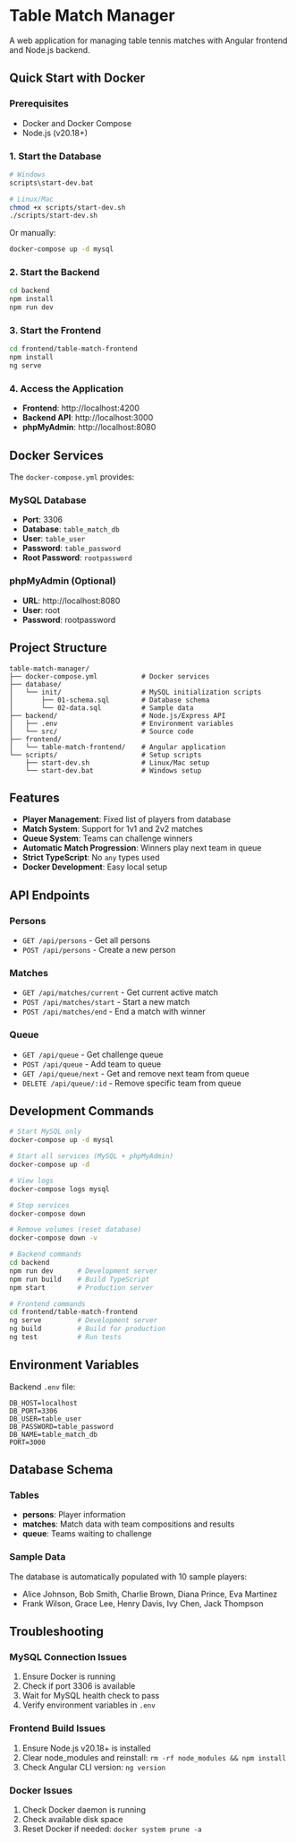 # Table Match Manager

A web application for managing table tennis matches with Angular frontend and Node.js backend.

## Quick Start with Docker

### Prerequisites
- Docker and Docker Compose
- Node.js (v20.18+)

### 1. Start the Database
```bash
# Windows
scripts\start-dev.bat

# Linux/Mac
chmod +x scripts/start-dev.sh
./scripts/start-dev.sh
```

Or manually:
```bash
docker-compose up -d mysql
```

### 2. Start the Backend
```bash
cd backend
npm install
npm run dev
```

### 3. Start the Frontend
```bash
cd frontend/table-match-frontend
npm install
ng serve
```

### 4. Access the Application
- **Frontend**: http://localhost:4200
- **Backend API**: http://localhost:3000
- **phpMyAdmin**: http://localhost:8080

## Docker Services

The `docker-compose.yml` provides:

### MySQL Database
- **Port**: 3306
- **Database**: `table_match_db`
- **User**: `table_user`
- **Password**: `table_password`
- **Root Password**: `rootpassword`

### phpMyAdmin (Optional)
- **URL**: http://localhost:8080
- **User**: root
- **Password**: rootpassword

## Project Structure

```
table-match-manager/
├── docker-compose.yml           # Docker services
├── database/
│   └── init/                    # MySQL initialization scripts
│       ├── 01-schema.sql        # Database schema
│       └── 02-data.sql          # Sample data
├── backend/                     # Node.js/Express API
│   ├── .env                     # Environment variables
│   └── src/                     # Source code
├── frontend/
│   └── table-match-frontend/    # Angular application
└── scripts/                     # Setup scripts
    ├── start-dev.sh             # Linux/Mac setup
    └── start-dev.bat            # Windows setup
```

## Features

- **Player Management**: Fixed list of players from database
- **Match System**: Support for 1v1 and 2v2 matches
- **Queue System**: Teams can challenge winners
- **Automatic Match Progression**: Winners play next team in queue
- **Strict TypeScript**: No `any` types used
- **Docker Development**: Easy local setup

## API Endpoints

### Persons
- `GET /api/persons` - Get all persons
- `POST /api/persons` - Create a new person

### Matches
- `GET /api/matches/current` - Get current active match
- `POST /api/matches/start` - Start a new match
- `POST /api/matches/end` - End a match with winner

### Queue
- `GET /api/queue` - Get challenge queue
- `POST /api/queue` - Add team to queue
- `GET /api/queue/next` - Get and remove next team from queue
- `DELETE /api/queue/:id` - Remove specific team from queue

## Development Commands

```bash
# Start MySQL only
docker-compose up -d mysql

# Start all services (MySQL + phpMyAdmin)
docker-compose up -d

# View logs
docker-compose logs mysql

# Stop services
docker-compose down

# Remove volumes (reset database)
docker-compose down -v

# Backend commands
cd backend
npm run dev      # Development server
npm run build    # Build TypeScript
npm start        # Production server

# Frontend commands
cd frontend/table-match-frontend
ng serve         # Development server
ng build         # Build for production
ng test          # Run tests
```

## Environment Variables

Backend `.env` file:
```
DB_HOST=localhost
DB_PORT=3306
DB_USER=table_user
DB_PASSWORD=table_password
DB_NAME=table_match_db
PORT=3000
```

## Database Schema

### Tables
- **persons**: Player information
- **matches**: Match data with team compositions and results
- **queue**: Teams waiting to challenge

### Sample Data
The database is automatically populated with 10 sample players:
- Alice Johnson, Bob Smith, Charlie Brown, Diana Prince, Eva Martinez
- Frank Wilson, Grace Lee, Henry Davis, Ivy Chen, Jack Thompson

## Troubleshooting

### MySQL Connection Issues
1. Ensure Docker is running
2. Check if port 3306 is available
3. Wait for MySQL health check to pass
4. Verify environment variables in `.env`

### Frontend Build Issues
1. Ensure Node.js v20.18+ is installed
2. Clear node_modules and reinstall: `rm -rf node_modules && npm install`
3. Check Angular CLI version: `ng version`

### Docker Issues
1. Check Docker daemon is running
2. Check available disk space
3. Reset Docker if needed: `docker system prune -a`
